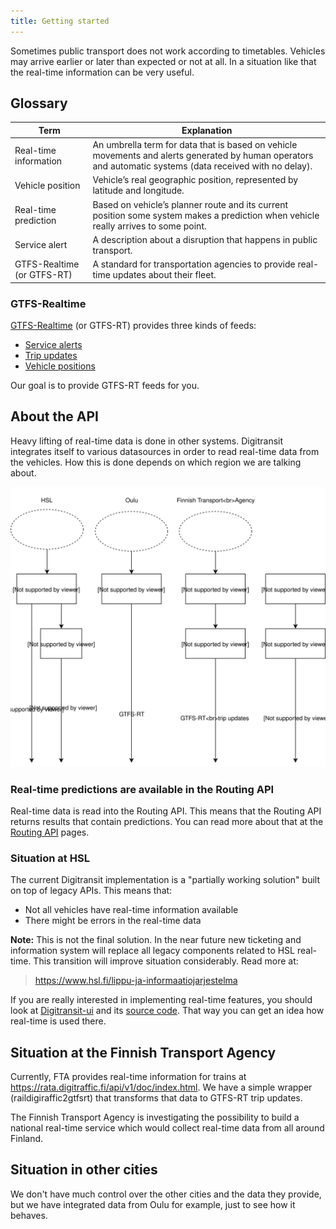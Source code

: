 ```yaml
---
title: Getting started
---
```


Sometimes public transport does not work according to timetables. Vehicles may arrive earlier or later than expected or not at all. In a situation like that the real-time information can be very useful.

## Glossary

| Term                       | Explanation                     |
|----------------------------|---------------------------------|
| Real-time information      | An umbrella term for data that is based on vehicle movements and alerts generated by human operators and automatic systems (data received with no delay).
| Vehicle position           | Vehicle’s real geographic position, represented by latitude and longitude.
| Real-time prediction       | Based on vehicle’s planner route and its current position some system makes a prediction when vehicle really arrives to some point.
| Service alert	             | A description about a disruption that happens in public transport.
| GTFS-Realtime (or GTFS-RT) | A standard for transportation agencies to provide real-time updates about their fleet.

### GTFS-Realtime

[GTFS-Realtime](https://developers.google.com/transit/gtfs-realtime/) (or GTFS-RT) provides three kinds of feeds:

- [Service alerts](https://developers.google.com/transit/gtfs-realtime/guides/service-alerts)
- [Trip updates](https://developers.google.com/transit/gtfs-realtime/guides/trip-updates)
- [Vehicle positions](https://developers.google.com/transit/gtfs-realtime/guides/vehicle-positions)

Our goal is to provide GTFS-RT feeds for you.

## About the API
Heavy lifting of real-time data is done in other systems. Digitransit integrates itself to various datasources in order to read real-time data from the vehicles. How this is done depends on which region we are talking about.

![Modules](./architecture.svg)

### Real-time predictions are available in the Routing API
Real-time data is read into the Routing API. This means that the Routing API returns results that contain predictions. You can read more about that at the [Routing API](../../1-routing-api/) pages.

### Situation at HSL
The current Digitransit implementation is a "partially working solution" built on top of legacy APIs. This means that:
- Not all vehicles have real-time information available
- There might be errors in the real-time data

**Note:** This is not the final solution. In the near future new ticketing and information system will replace all legacy components related to HSL real-time. This transition will improve situation considerably. Read more at:
> https://www.hsl.fi/lippu-ja-informaatiojarjestelma

If you are really interested in implementing real-time features, you should look at [Digitransit-ui](../../5-digitransit-ui/) and its [source code](https://github.com/HSLdevcom/digitransit-ui). That way you can get an idea how real-time is used there.

## Situation at the Finnish Transport Agency
Currently, FTA provides real-time information for trains at https://rata.digitraffic.fi/api/v1/doc/index.html. We have a simple wrapper (raildigiraffic2gtfsrt) that transforms that data to GTFS-RT trip updates.

The Finnish Transport Agency is investigating the possibility to build a national real-time service which would collect real-time data from all around Finland.

## Situation in other cities
We don't have much control over the other cities and the data they provide, but we have integrated data from Oulu for example, just to see how it behaves.
